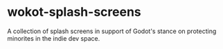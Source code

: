 # wokot-splash-screens
 A collection of splash screens in support of Godot's stance on protecting minorites in the indie dev space.
